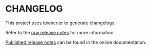 # CHANGELOG

This project uses [towncrier](https://towncrier.readthedocs.io/) to generate changelogs.

Refer to the [raw release notes](doc/source/changelog.rst) for more information.

[Published release notes](https://design-rules.scade.docs.pyansys.com/version/stable/changelog.html) can be found in the online documentation.
